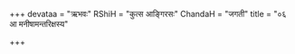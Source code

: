 +++
devataa = "ऋभवः"
RShiH = "कुत्स आङ्गिरसः"
ChandaH = "जगती"
title = "०६ आ मनीषामन्तरिक्षस्य"

+++
